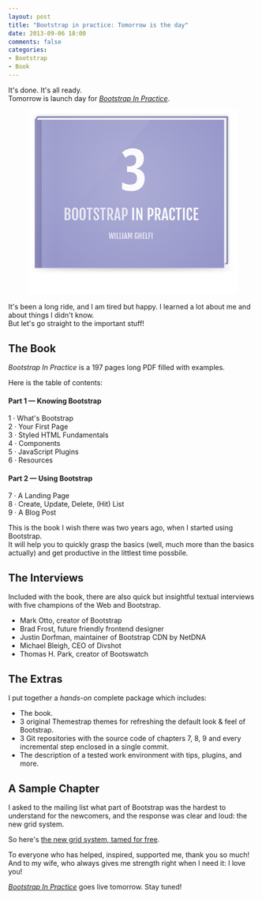 ```yaml
---
layout: post
title: "Bootstrap in practice: Tomorrow is the day"
date: 2013-09-06 18:00
comments: false
categories:
- Bootstrap
- Book
---
```


It's done. It's all ready.  
Tomorrow is launch day for [*Bootstrap In Practice*](/bootstrap-in-practice).

<figure class="text-center">
<img src="/images/posts/2013-09-06-bootstrap-in-practice-tomorrow/bootstrap-in-practice.png" class="img-responsive display-inline-block" alt="Bootstrap In Practice" />
</figure>

It's been a long ride, and I am tired but happy. I learned a lot about me and about things I didn't know.  
But let's go straight to the important stuff!

## The Book

*Bootstrap In Practice* is a 197 pages long PDF filled with examples.

Here is the table of contents:

#### Part 1 &mdash; Knowing Bootstrap
1 &middot; What's Bootstrap  
2 &middot; Your First Page  
3 &middot; Styled HTML Fundamentals  
4 &middot; Components  
5 &middot; JavaScript Plugins  
6 &middot; Resources

#### Part 2 &mdash; Using Bootstrap
7 &middot; A Landing Page  
8 &middot; Create, Update, Delete, (Hit) List  
9 &middot; A Blog Post

This is the book I wish there was two years ago, when I started using Bootstrap.  
It will help you to quickly grasp the basics (well, much more than the basics actually) and get productive in the littlest time possbile.

## The Interviews

Included with the book, there are also quick but insightful textual interviews with five champions of the Web and Bootstrap.

* Mark Otto, creator of Bootstrap
* Brad Frost, future friendly frontend designer
* Justin Dorfman, maintainer of Bootstrap CDN by NetDNA
* Michael Bleigh, CEO of Divshot
* Thomas H. Park, creator of Bootswatch

## The Extras

I put together a *hands-on* complete package which includes:

* The book.
* 3 original Themestrap themes for refreshing the default look & feel of Bootstrap.
* 3 Git repositories with the source code of chapters 7, 8, 9 and every incremental step enclosed in a single commit.
* The description of a tested work environment with tips, plugins, and more.

## A Sample Chapter

I asked to the mailing list what part of Bootstrap was the hardest to understand for the newcomers, and the response was clear and loud: the new grid system.

So here's [the new grid system, tamed for free](/bootstrap-in-practice/#free-chapter).

To everyone who has helped, inspired, supported me, thank you so much! And to my wife, who always gives me strength right when I need it: I love you!

[*Bootstrap In Practice*](/bootstrap-in-practice) goes live tomorrow. Stay tuned!
